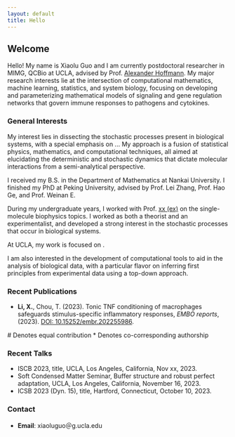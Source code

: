 ```yaml
---
layout: default
title: Hello
---
```



## Welcome

Hello! My name is Xiaolu Guo and I am currently postdoctoral researcher in
MIMG, QCBio at UCLA, advised by Prof. [Alexander Hoffmann](https://www.signalingsystems.ucla.edu/). My major research interests lie at the intersection of computational mathematics, machine learning, statistics, and system biology, focusing on developing and parameterizing mathematical models of signaling and gene regulation networks that govern immune responses to pathogens and cytokines. 

### General Interests

My interest lies in dissecting the stochastic processes present in
biological systems, with a special emphasis on ... My approach is a fusion of
statistical physics, mathematics, and computational techniques, all
aimed at elucidating the deterministic and stochastic dynamics that
dictate molecular interactions from a semi-analytical perspective.

I received my B.S. in the Department of Mathematics at Nankai
University. I finished my PhD at Peking University, advised by Prof. Lei Zhang, Prof. Hao Ge, and Prof. Weinan E. 

During my undergraduate years, I worked with Prof. [xx (ex)](https://cqb.pku.edu.cn/qizhi/) on the single-molecule biophysics
topics. I worked as both a theorist and an experimentalist, and
developed a strong interest in the stochastic processes that occur in
biological systems. 

At UCLA, my work is focused on .

I am also interested in the development of computational tools to aid
in the analysis of biological data, with a particular flavor on
inferring first principles from experimental data using a top-down
approach.


### Recent Publications

- **Li, X.**, Chou, T. (2023). Tonic TNF conditioning of macrophages safeguards stimulus-specific inflammatory responses,  _EMBO reports_, (2023). [DOI: 10.15252/embr.202255986](https://www.embopress.org/doi/full/10.15252/embr.202255986).


\# Denotes equal contribution
\* Denotes co-corresponding authorship

### Recent Talks
- ISCB 2023, title, UCLA, Los Angeles, California, Nov xx, 2023.
- Soft Condensed Matter Seminar, Buffer structure and robust perfect adaptation, UCLA, Los Angeles, California, November 16, 2023.
- ICSB 2023 (Dyn. 15), title, Hartford, Connecticut, October 10, 2023.

### Contact

- **Email**: xiaoluguo＠g.ucla.edu
